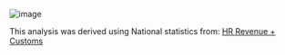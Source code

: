 ![image](https://github.com/Hobstarr/welsh_house_sales/assets/56070935/bbca0269-cd28-4d04-bc92-68758d71a076)


This analysis was derived using National statistics from: [HR Revenue + Customs](https://www.gov.uk/government/statistics/monthly-property-transactions-completed-in-the-uk-with-value-40000-or-above)

